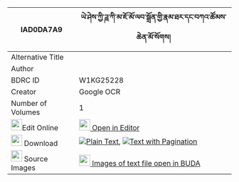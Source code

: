 |IAD0DA7A9|ཡེ་ཤེས་ཀྱི་ཌཱ་ཀི་མ་ཇོ་མོ་ལབ་སྒྲོན་གྱི་རྣམ་ཐར་དང་བཀའ་ཚོམས་ཆེན་མོ་སོགས། 
| --- | --- 
|Alternative Title |
|Author | 
|BDRC ID | W1KG25228
|Creator | Google OCR
|Number of Volumes| 1
|<img width="25" src="https://img.icons8.com/color/25/000000/edit-property.png">Edit Online| [<img width="25" src="https://avatars.githubusercontent.com/u/45091458?s=200&v=4"> Open in Editor](http://editor.openpecha.org/IAD0DA7A9)
|<img width="25" src="https://img.icons8.com/fluent/48/000000/download-2.png"/>  Download | [![](https://img.icons8.com/color/20/000000/txt.png)Plain Text](https://github.com/Openpecha/IAD0DA7A9/releases/download/v1/yeshe_kyi_daki_ma_jomo_lab_dro_plain_IAD0DA7A9.zip), [![](https://img.icons8.com/color/20/000000/txt.png)Text with Pagination](https://github.com/Openpecha/IAD0DA7A9/releases/download/v1/yeshe_kyi_daki_ma_jomo_lab_dro_pages_IAD0DA7A9.zip)
|<img width="25" src="https://img.icons8.com/plasticine/100/000000/pictures-folder.png"/>  Source Images | [<img width="25" src="https://library.bdrc.io/icons/BUDA-small.svg"> Images of text file open in BUDA](https://library.bdrc.io/show/bdr:W1KG25228)